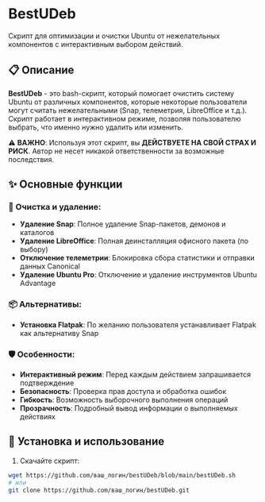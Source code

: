 # BestUDeb

Скрипт для оптимизации и очистки Ubuntu от нежелательных компонентов с интерактивным выбором действий.

## 📋 Описание

**BestUDeb** - это bash-скрипт, который помогает очистить систему Ubuntu от различных компонентов, которые некоторые пользователи могут считать нежелательными (Snap, телеметрия, LibreOffice и т.д.). Скрипт работает в интерактивном режиме, позволяя пользователю выбрать, что именно нужно удалить или изменить.

⚠️ **ВАЖНО**: Используя этот скрипт, вы **ДЕЙСТВУЕТЕ НА СВОЙ СТРАХ И РИСК**. Автор не несет никакой ответственности за возможные последствия.

## ✨ Основные функции

### 🔧 Очистка и удаление:
- **Удаление Snap**: Полное удаление Snap-пакетов, демонов и каталогов
- **Удаление LibreOffice**: Полная деинсталляция офисного пакета (по выбору)
- **Отключение телеметрии**: Блокировка сбора статистики и отправки данных Canonical
- **Удаление Ubuntu Pro**: Отключение и удаление инструментов Ubuntu Advantage

### 📦 Альтернативы:
- **Установка Flatpak**: По желанию пользователя устанавливает Flatpak как альтернативу Snap

### 🛡️ Особенности:
- **Интерактивный режим**: Перед каждым действием запрашивается подтверждение
- **Безопасность**: Проверка прав доступа и обработка ошибок
- **Гибкость**: Возможность выборочного выполнения операций
- **Прозрачность**: Подробный вывод информации о выполняемых действиях

## 🚀 Установка и использование

1. Скачайте скрипт:
```bash
wget https://github.com/ваш_логин/bestUDeb/blob/main/bestUDeb.sh
# или
git clone https://github.com/ваш_логин/bestUDeb.git
